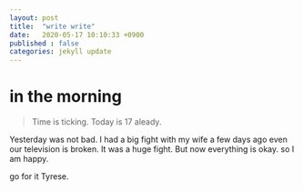 ```yaml
---
layout: post
title:  "write write"
date:   2020-05-17 10:10:33 +0900
published : false
categories: jekyll update
---
```


# in the morning

>Time is ticking. 
Today is 17 aleady.

Yesterday was not bad.
I had a big fight with my wife a few days ago even our television is broken.
It was a huge fight.
But now everything is okay.
so I am happy.

go for it Tyrese.
